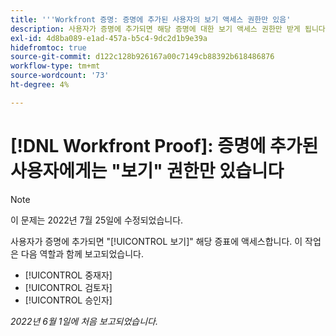 ```yaml
---
title: '''Workfront 증명: 증명에 추가된 사용자의 보기 액세스 권한만 있음'
description: 사용자가 증명에 추가되면 해당 증명에 대한 보기 액세스 권한만 받게 됩니다.
exl-id: 4d8ba089-e1ad-457a-b5c4-9dc2d1b9e39a
hidefromtoc: true
source-git-commit: d122c128b926167a00c7149cb88392b618486876
workflow-type: tm+mt
source-wordcount: '73'
ht-degree: 4%

---
```


# [!DNL Workfront Proof]: 증명에 추가된 사용자에게는 &quot;보기&quot; 권한만 있습니다

>[!NOTE]
>
>이 문제는 2022년 7월 25일에 수정되었습니다.

사용자가 증명에 추가되면 &quot;[!UICONTROL 보기]&quot; 해당 증표에 액세스합니다. 이 작업은 다음 역할과 함께 보고되었습니다.

* [!UICONTROL 중재자]
* [!UICONTROL 검토자]
* [!UICONTROL 승인자]

_2022년 6월 1일에 처음 보고되었습니다._
